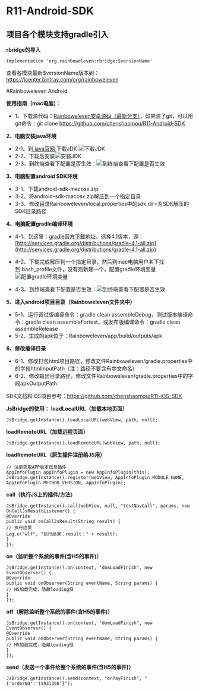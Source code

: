 # R11-Android-SDK
## 项目各个模块支持gradle引入
**rbridge的导入**
```SHELL
implementation 'org.rainboweleven:rbridge:$versionName'
```
查看各模块最新$versionName版本到：https://jcenter.bintray.com/org/rainboweleven


#Rainboweleven Android

**使用指南（mac电脑）：**
* 1、下载源代码：[Rainboweleven安卓源码（最新分支）](https://github.com/chenshaomou/R11-Android-SDK/tree/development)，如果装了git，可以用git命令：git clone https://github.com/chenshaomou/R11-Android-SDK

**2、电脑安装java环境**
* 2-1、到[ java官网 ](http://www.oracle.com/technetwork/java/javase/downloads/index.html)下载JDK
![下载JDK](https://git.oschina.net/uploads/images/2017/0616/234934_ace215d6_703215.png "下载JDK")
* 2-2、下载后安装![安装JDK](https://git.oschina.net/uploads/images/2017/0616/235038_f7883897_703215.png "JDK")
* 2-3、到终端查看下配置是否生效：![到终端查看下配置是否生效](https://git.oschina.net/uploads/images/2017/0617/001945_274b8d07_703215.png "到终端查看下配置是否生效")

**3、电脑配置android SDK环境**
* 3-1、下载android-sdk-macosx.zip
* 3-2、将android-sdk-macosx.zip解压到一个指定目录
* 3-3、修改目录Rainboweleven/local.properties中的sdk.dir=为SDK解压的SDK目录路径

**4、电脑配置gradle编译环境**
* 4-1、到这里：[gradle官方下载地址](http://services.gradle.org/distributions)，选择4.1版本，即：[http://services.gradle.org/distributions/gradle-4.1-all.zip](http://services.gradle.org/distributions/gradle-4.1-all.zip)

* 4-2、下载完成解压到一个指定目录，然后到mac电脑用户名下找到.bash_profile文件，没有则新建一个，配置gradle环境变量
![配置gradle环境变量](https://git.oschina.net/uploads/images/2017/0617/001722_2a468f9e_703215.png "配置gradle环境变量")
* 4-3、到终端查看下配置是否生效：![到终端查看下配置是否生效](https://git.oschina.net/uploads/images/2017/0617/002417_b64d24ca_703215.png "到终端查看下配置是否生效")

**5、进入android项目目录（Rainboweleven文件夹中）**
* 5-1、运行调试版编译命令：gradle clean assembleDebug，测试版本编译命令：gradle clean assembleFortest，或发布版编译命令：gradle clean assembleRelease
* 5-2、生成的apk位于：Rainboweleven/app/build/outputs/apk

**6、修改编译目录**
* 6-1、修改打包html项目路径，修改文件Rainboweleven/gradle.properties中的字段htmlInputPath（注：路径不要含有中文命名）
* 6-2、修改输出目录路径，修改文件Rainboweleven/gradle.properties中的字段apkOutputPath


SDK文档和iOS项目参考：https://github.com/chenshaomou/R11-iOS-SDK


**JsBridge的使用：**
**loadLocalURL（加载本地页面）**
```SHELL
JsBridge.getInstance().loadLocalURL(webView, path, null);
```
**loadRemoteURL（加载远程页面）**
```SHELL
JsBridge.getInstance().loadRemoteURL(webView, path, null);
```

**loadRemoteURL（原生插件注册给JS用）**
```SHELL
// 注册获取APP版本信息插件
AppInfoPlugin appInfoPlugin = new AppInfoPlugin(this);
JsBridge.getInstance().register(webView, AppInfoPlugin.MODULE_NAME, AppInfoPlugin.METHOD_VERSION, appInfoPlugin);
```

**call（执行JS上的插件/方法）**
```SHELL
JsBridge.getInstance().call(webView, null, "testNavCall", params, new OnCallJsResultListener() {
@Override
public void onCallJsResult(String result) {
// 执行结果
Log.e("wlf", "执行结果：result：" + result);
}
});
```

**on（监听整个系统的事件(含H5的事件)）**
```SHELL
JsBridge.getInstance().on(context, "domLoadFinish", new EventObserver() {
@Override
public void onObserver(String eventName, String params) {
// H5加载完成，隐藏loading框
}
});
```

**off（解除监听整个系统的事件(含H5的事件)）**
```SHELL
JsBridge.getInstance().on(context, "domLoadFinish", new EventObserver() {
@Override
public void onObserver(String eventName, String params) {
// H5加载完成，隐藏loading框
}
});
```

**send（发送一个事件给整个系统的事件(含H5的事件)）**
```SHELL
JsBridge.getInstance().send(context, "onPayFinish", "{'orderNO':'11931398'}");
```




